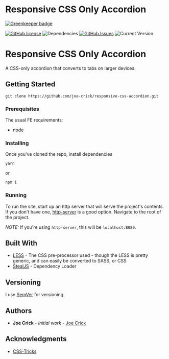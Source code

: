 Responsive CSS Only Accordion
==================

[![Greenkeeper badge](https://badges.greenkeeper.io/joe-crick/Responsive-CSS-Accordion.svg)](https://greenkeeper.io/)

[![GitHub license](https://img.shields.io/github/license/Day8/re-frame.svg)](license.txt) 
![Dependencies](https://img.shields.io/badge/dependencies-up%20to%20date-brightgreen.svg)
[![GitHub Issues](https://img.shields.io/github/issues/joe-crick/responsive-css-accordion.svg)](https://github.com/joe-crick/responsive-css-accordion/issues)
![Current Version](https://img.shields.io/badge/version-0.0.1-green.svg)

# Responsive CSS Only Accordion

A CSS-only accordion that converts to tabs on larger devices.

## Getting Started

```
git clone https://github.com/joe-crick/responsive-css-accordion.git
```

### Prerequisites

The usual FE requirements:

 - node

### Installing

Once you've cloned the repo, install dependencies

```
yarn
```
or
```
npm i
```

### Running

To run the site, start up an http server that will serve the project's contents. If you don't have one,
[http-server](https://www.npmjs.com/package/http-server) is a good option. Navigate to the root of the 
project.

_NOTE:_ If you're using `http-server`, this will be `localhost:8080`.

## Built With

* [LESS](http://lesscss.org/) - The CSS pre-processor used - though the LESS is pretty generic, and can easily be converted to SASS, or CSS
* [StealJS](https://stealjs.com/) - Dependency Loader

## Versioning

I use [SemVer](http://semver.org/) for versioning.  

## Authors

* **Joe Crick** - *Initial work* - [Joe Crick](https://github.com/joe-crick)

## Acknowledgments

* [CSS-Tricks](https://css-tricks.com/)

